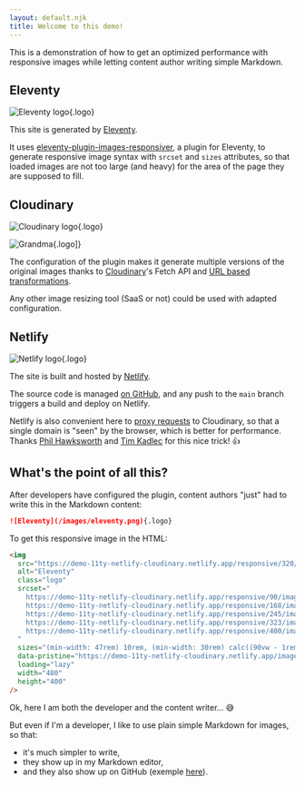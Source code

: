 ```yaml
---
layout: default.njk
title: Welcome to this demo!
---
```


This is a demonstration of how to get an optimized performance with responsive images while letting content author writing simple Markdown.

## Eleventy

![Eleventy logo](/images/eleventy.png){.logo}

This site is generated by [Eleventy](https://11ty.dev/).

It uses [eleventy-plugin-images-responsiver](https://nhoizey.github.io/images-responsiver/eleventy-plugin-images-responsiver/), a plugin for Eleventy, to generate responsive image syntax with `srcset` and `sizes` attributes, so that loaded images are not too large (and heavy) for the area of the page they are supposed to fill.

## Cloudinary

![Cloudinary logo](/images/cloudinary.png){.logo}



![Grandma](/images/Grandma.jpg){.logo]}



The configuration of the plugin makes it generate multiple versions of the original images thanks to [Cloudinary](https://nho.io/cloudinary-signup)'s Fetch API and [URL based transformations](https://cloudinary.com/documentation/image_transformations).

Any other image resizing tool (SaaS or not) could be used with adapted configuration.

## Netlify

![Netlify logo](/images/netlify.png){.logo}

The site is built and hosted by [Netlify](https://netlify.com/).

The source code is managed [on GitHub](https://github.com/nhoizey/demo-11ty-netlify-cloudinary), and any push to the `main` branch triggers a build and deploy on Netlify.

Netlify is also convenient here to [proxy requests](https://docs.netlify.com/routing/redirects/rewrites-proxies/#proxy-to-another-service) to Cloudinary, so that a single domain is "seen" by the browser, which is better for performance. Thanks [Phil Hawksworth](https://twitter.com/philhawksworth/status/1328340868726726656) and [Tim Kadlec](https://timkadlec.com/remembers/2020-11-17-netlify-proxy-requests/) for this nice trick! 👍

## What's the point of all this?

After developers have configured the plugin, content authors "just" had to write this in the Markdown content:

```markdown
![Eleventy](/images/eleventy.png){.logo}
```

To get this responsive image in the HTML:

```html
<img
  src="https://demo-11ty-netlify-cloudinary.netlify.app/responsive/320/images/eleventy.png"
  alt="Eleventy"
  class="logo"
  srcset="
    https://demo-11ty-netlify-cloudinary.netlify.app/responsive/90/images/eleventy.png   90w,
    https://demo-11ty-netlify-cloudinary.netlify.app/responsive/168/images/eleventy.png 168w,
    https://demo-11ty-netlify-cloudinary.netlify.app/responsive/245/images/eleventy.png 245w,
    https://demo-11ty-netlify-cloudinary.netlify.app/responsive/323/images/eleventy.png 323w,
    https://demo-11ty-netlify-cloudinary.netlify.app/responsive/400/images/eleventy.png 400w
  "
  sizes="(min-width: 47rem) 10rem, (min-width: 30rem) calc((90vw - 1rem) / 4), calc((90vw - 1rem) / 2)"
  data-pristine="https://demo-11ty-netlify-cloudinary.netlify.app/images/eleventy.png"
  loading="lazy"
  width="480"
  height="400"
/>
```

Ok, here I am both the developer and the content writer… 😅

But even if I'm a developer, I like to use plain simple Markdown for images, so that:

- it's much simpler to write,
- they show up in my Markdown editor,
- and they also show up on GitHub (exemple [here](https://github.com/nhoizey/nicolas-hoizey.com/blob/master/src/articles/2020/10/26/enhancing-archives-navigation-step-1/index.md)).
